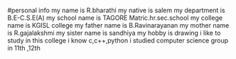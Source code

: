 #personal info
my name is R.bharathi
my native is salem
my department is B.E-C.S.E(A)
my school name is TAGORE Matric.hr.sec.school
my college name is KGISL college
my father name is B.Ravinarayanan
my mother name is R.gajalakshmi
my sister name is sandhiya
my hobby is drawing
i like to study in this college
i know c,c++,python
i studied computer science group in 11th ,12th
